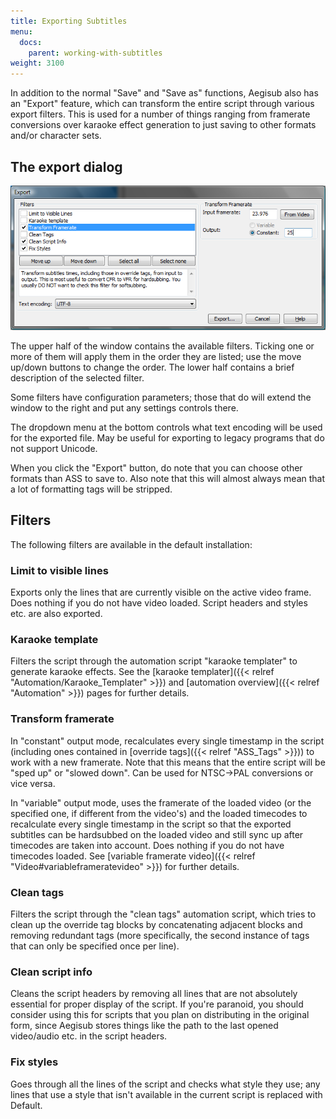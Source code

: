 ```yaml
---
title: Exporting Subtitles
menu:
  docs:
    parent: working-with-subtitles
weight: 3100
---
```


In addition to the normal "Save" and "Save as" functions, Aegisub also has an "Export" feature, which can transform the entire script through various export filters. This is used for a number of things ranging from framerate conversions over karaoke effect generation to just saving to other formats and/or character sets.

## The export dialog

![Export](/img/3.2/Export.png#center)

The upper half of the window contains the available filters. Ticking one or more of them will apply them in the order they are listed; use the move up/down buttons to change the order. The lower half contains a brief description of the selected filter.

Some filters have configuration parameters; those that do will extend the window to the right and put any settings controls there.

The dropdown menu at the bottom controls what text encoding will be used for the exported file. May be useful for exporting to legacy programs that do not support Unicode.

When you click the "Export" button, do note that you can choose other formats than ASS to save to. Also note that this will almost always mean that a lot of formatting tags will be stripped.

## Filters

The following filters are available in the default installation:

### Limit to visible lines

Exports only the lines that are currently visible on the active video frame. Does nothing if you do not have video loaded. Script headers and styles etc. are also exported.

### Karaoke template

Filters the script through the automation script "karaoke templater" to generate karaoke effects. See the \[karaoke templater\]({{\< relref "Automation/Karaoke_Templater" >}}) and \[automation overview\]({{\< relref "Automation" >}}) pages for further details.

### Transform framerate

In "constant" output mode, recalculates every single timestamp in the script (including ones contained in \[override tags\]({{\< relref "ASS_Tags" >}})) to work with a new framerate. Note that this means that the entire script will be "sped up" or "slowed down". Can be used for NTSC->PAL conversions or vice versa.

In "variable" output mode, uses the framerate of the loaded video (or the specified one, if different from the video's) and the loaded timecodes to recalculate every single timestamp in the script so that the exported subtitles can be hardsubbed on the loaded video and still sync up after timecodes are taken into account. Does nothing if you do not have timecodes loaded. See \[variable framerate video\]({{\< relref "Video#variableframeratevideo" >}}) for further details.

### Clean tags

Filters the script through the "clean tags" automation script, which tries to clean up the override tag blocks by concatenating adjacent blocks and removing redundant tags (more specifically, the second instance of tags that can only be specified once per line).

### Clean script info

Cleans the script headers by removing all lines that are not absolutely essential for proper display of the script. If you're paranoid, you should consider using this for scripts that you plan on distributing in the original form, since Aegisub stores things like the path to the last opened video/audio etc. in the script headers.

### Fix styles

Goes through all the lines of the script and checks what style they use; any lines that use a style that isn't available in the current script is replaced with Default.
